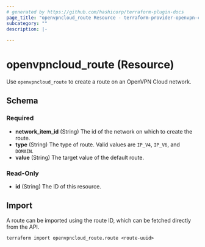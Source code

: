 ```yaml
---
# generated by https://github.com/hashicorp/terraform-plugin-docs
page_title: "openvpncloud_route Resource - terraform-provider-openvpn-cloud"
subcategory: ""
description: |-
  
---
```


# openvpncloud_route (Resource)

Use `openvpncloud_route` to create a route on an OpenVPN Cloud network.



<!-- schema generated by tfplugindocs -->
## Schema

### Required

- **network_item_id** (String) The id of the network on which to create the route.
- **type** (String) The type of route. Valid values are `IP_V4`, `IP_V6`, and `DOMAIN`.
- **value** (String) The target value of the default route.

### Read-Only

- **id** (String) The ID of this resource.

## Import

A route can be imported using the route ID, which can be fetched directly from the API.

```
terraform import openvpncloud_route.route <route-uuid>
```